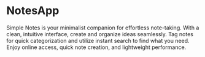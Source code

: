 # NotesApp
Simple Notes is your minimalist companion for effortless note-taking. With a clean, intuitive interface, create and organize ideas seamlessly. Tag notes for quick categorization and utilize instant search to find what you need. Enjoy online access, quick note creation, and lightweight performance.
